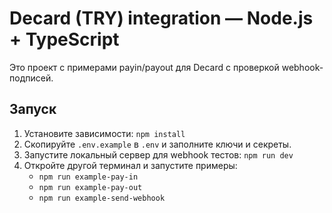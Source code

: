 # Decard (TRY) integration — Node.js + TypeScript

Это проект с примерами payin/payout для Decard с проверкой webhook-подписей.

## Запуск
1. Установите зависимости: `npm install`
2. Скопируйте `.env.example` в `.env` и заполните ключи и секреты.
3. Запустите локальный сервер для webhook тестов: `npm run dev`
4. Откройте другой терминал и запустите примеры:
   - `npm run example-pay-in`
   - `npm run example-pay-out`
   - `npm run example-send-webhook`


